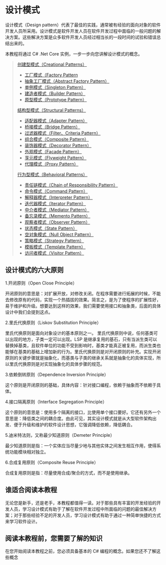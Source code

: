 # 设计模式

设计模式（Design pattern）代表了最佳的实践，通常被有经验的面向对象的软件开发人员所采用。设计模式是软件开发人员在软件开发过程中面临的一般问题的解决方案。这些解决方案是众多软件开发人员经过相当长的一段时间的试验和错误总结出来的。

本教程将通过 C# .Net Core 实例，一步一步向您讲解设计模式的概念。

>[创建型模式（Creational Patterns）](https://github.com/qq550723504/DesignPatterns/tree/master/CreationalPatterns)
>
> + [工厂模式（Factory Pattern](https://github.com/qq550723504/DesignPatterns/tree/master/CreationalPatterns/FactoryPattern)
> + [抽象工厂模式（Abstract Factory Pattern）](https://github.com/qq550723504/DesignPatterns/tree/master/CreationalPatterns/AbstractFactoryPattern)
> + [单例模式（Singleton Pattern）](https://github.com/qq550723504/DesignPatterns/tree/master/CreationalPatterns/SingletonPattern)
> + [建造者模式（Builder Pattern）](https://github.com/qq550723504/DesignPatterns/tree/master/CreationalPatterns/BuilderPattern)
> + [原型模式（Prototype Pattern）](https://github.com/qq550723504/DesignPatterns/tree/master/CreationalPatterns/PrototypePattern)
>
>[结构型模式（Structural Patterns）](https://github.com/qq550723504/DesignPatterns/tree/master/StructuralPatterns)
>
> + [适配器模式（Adapter Pattern）](https://github.com/qq550723504/DesignPatterns/tree/master/StructuralPatterns/AdapterPattern)
> + [桥接模式（Bridge Pattern）](https://github.com/qq550723504/DesignPatterns/tree/master/StructuralPatterns/BridgePattern)
> + [过滤器模式（Filter、Criteria Pattern）](https://github.com/qq550723504/DesignPatterns/tree/master/StructuralPatterns/FilterPattern)
> + [组合模式（Composite Pattern）](https://github.com/qq550723504/DesignPatterns/tree/master/StructuralPatterns/CompositePattern)
> + [装饰器模式（Decorator Pattern）](https://github.com/qq550723504/DesignPatterns/tree/master/StructuralPatterns/DecoratorPattern)
> + [外观模式（Facade Pattern）](https://github.com/qq550723504/DesignPatterns/tree/master/StructuralPatterns/FacadePattern)
> + [享元模式（Flyweight Pattern）](https://github.com/qq550723504/DesignPatterns/tree/master/StructuralPatterns/FlyweightPattern)
> + [代理模式（Proxy Pattern）](https://github.com/qq550723504/DesignPatterns/tree/master/StructuralPatterns/ProxyPattern)
>
>[行为型模式（Behavioral Patterns）](https://github.com/qq550723504/DesignPatterns/tree/master/BehavioralPatterns)
>
> + [责任链模式（Chain of Responsibility Pattern）](https://github.com/qq550723504/DesignPatterns/tree/master/BehavioralPatterns/ChainOfResponsibilityPattern)
> + [命令模式（Command Pattern）](https://github.com/qq550723504/DesignPatterns/tree/master/BehavioralPatterns/CommandPattern)
> + [解释器模式（Interpreter Pattern）](https://github.com/qq550723504/DesignPatterns/tree/master/BehavioralPatterns/InterpreterPattern)
> + [迭代器模式（Iterator Pattern）](https://github.com/qq550723504/DesignPatterns/tree/master/BehavioralPatterns/IteratorPattern)
> + [中介者模式（Mediator Pattern）](https://github.com/qq550723504/DesignPatterns/tree/master/BehavioralPatterns/MediatorPattern)
> + [备忘录模式（Memento Pattern）](https://github.com/qq550723504/DesignPatterns/tree/master/BehavioralPatterns/MementoPattern)
> + [观察者模式（Observer Pattern）](https://github.com/qq550723504/DesignPatterns/tree/master/BehavioralPatterns/ObserverPattern)
> + [状态模式（State Pattern）](https://github.com/qq550723504/DesignPatterns/tree/master/BehavioralPatterns/StatePattern)
> + [空对象模式（Null Object Pattern）](https://github.com/qq550723504/DesignPatterns/tree/master/BehavioralPatterns/NullObjectPattern)
> + [策略模式（Strategy Pattern）](https://github.com/qq550723504/DesignPatterns/tree/master/BehavioralPatterns/StrategyPattern)
> + [模板模式（Template Pattern）](https://github.com/qq550723504/DesignPatterns/tree/master/BehavioralPatterns/TemplatePattern)
> + [访问者模式（Visitor Pattern）](https://github.com/qq550723504/DesignPatterns/tree/master/BehavioralPatterns/VisitorPattern)
>

## 设计模式的六大原则

1.开闭原则（Open Close Principle）

开闭原则的意思是：对扩展开放，对修改关闭。在程序需要进行拓展的时候，不能去修改原有的代码，实现一个热插拔的效果。简言之，是为了使程序的扩展性好，易于维护和升级。想要达到这样的效果，我们需要使用接口和抽象类，后面的具体设计中我们会提到这点。

2.里氏代换原则（Liskov Substitution Principle）

里氏代换原则是面向对象设计的基本原则之一。 里氏代换原则中说，任何基类可以出现的地方，子类一定可以出现。LSP 是继承复用的基石，只有当派生类可以替换掉基类，且软件单位的功能不受到影响时，基类才能真正被复用，而派生类也能够在基类的基础上增加新的行为。里氏代换原则是对开闭原则的补充。实现开闭原则的关键步骤就是抽象化，而基类与子类的继承关系就是抽象化的具体实现，所以里氏代换原则是对实现抽象化的具体步骤的规范。

3.依赖倒转原则（Dependence Inversion Principle）

这个原则是开闭原则的基础，具体内容：针对接口编程，依赖于抽象而不依赖于具体。

4.接口隔离原则（Interface Segregation Principle）

这个原则的意思是：使用多个隔离的接口，比使用单个接口要好。它还有另外一个意思是：降低类之间的耦合度。由此可见，其实设计模式就是从大型软件架构出发、便于升级和维护的软件设计思想，它强调降低依赖，降低耦合。

5.迪米特法则，又称最少知道原则（Demeter Principle）

最少知道原则是指：一个实体应当尽量少地与其他实体之间发生相互作用，使得系统功能模块相对独立。

6.合成复用原则（Composite Reuse Principle）

合成复用原则是指：尽量使用合成/聚合的方式，而不是使用继承。

## 谁适合阅读本教程

无论您是新手，还是老手，本教程都值得一读。对于那些具有丰富的开发经验的开发人员，学习设计模式有助于了解在软件开发过程中所面临的问题的最佳解决方案；对于那些经验不足的开发人员，学习设计模式有助于通过一种简单快捷的方式来学习软件设计。

## 阅读本教程前，您需要了解的知识

在您开始阅读本教程之前，您必须具备基本的 C# 编程的概念。如果您还不了解这些概念
